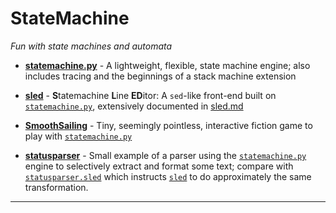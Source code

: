 # StateMachine
_Fun with state machines and automata_

- [**statemachine.py**](statemachine.py) - A lightweight, flexible, state machine engine; also includes tracing and the beginnings of a stack machine extension

- [**sled**](sled) - **S**tatemachine **L**ine **ED**itor: A `sed`-like front-end built on [`statemachine.py`](statemachine.py), extensively documented in [sled.md](sled.md)

- [**SmoothSailing**](SmoothSailing) - Tiny, seemingly pointless, interactive fiction game to play with [`statemachine.py`](statemachine.py)

- [**statusparser**](statusparser) - Small example of a parser using the [`statemachine.py`](statemachine.py) engine to selectively extract and format some text; compare with [`statusparser.sled`](statusparser.sled) which instructs [`sled`](sled) to do approximately the same transformation.

---

